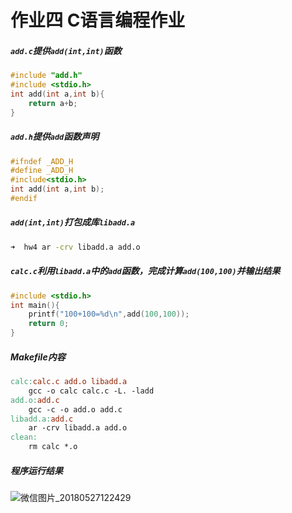 # 作业四 C语言编程作业

#####  ``add.c``提供``add(int,int)``函数

```c
#include "add.h"
#include <stdio.h>
int add(int a,int b){
	return a+b;
}
```

#####  ``add.h``提供``add``函数声明

```c
#ifndef _ADD_H
#define _ADD_H
#include<stdio.h>
int add(int a,int b);
#endif
```

#####  ``add(int,int)``打包成库``libadd.a``

```bash
➜  hw4 ar -crv libadd.a add.o
```

#####  ``calc.c``利用``libadd.a``中的``add``函数，完成计算``add(100,100)``并输出结果

```c
#include <stdio.h>
int main(){
	printf("100+100=%d\n",add(100,100));
	return 0;
}
```

##### Makefile内容

```makefile
calc:calc.c add.o libadd.a
	gcc -o calc calc.c -L. -ladd
add.o:add.c
	gcc -c -o add.o add.c
libadd.a:add.c
	ar -crv libadd.a add.o
clean:
	rm calc *.o
```

##### 程序运行结果

![微信图片_20180527122429](C:\Users\78914\Desktop\微信图片_20180527122429.jpg)

